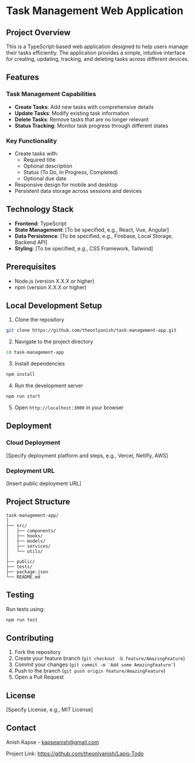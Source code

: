 # Task Management Web Application

## Project Overview

This is a TypeScript-based web application designed to help users manage their tasks efficiently. The application provides a simple, intuitive interface for creating, updating, tracking, and deleting tasks across different devices.

## Features

### Task Management Capabilities
- **Create Tasks**: Add new tasks with comprehensive details
- **Update Tasks**: Modify existing task information
- **Delete Tasks**: Remove tasks that are no longer relevant
- **Status Tracking**: Monitor task progress through different states

### Key Functionality
- Create tasks with:
  - Required title
  - Optional description
  - Status (To Do, In Progress, Completed)
  - Optional due date
- Responsive design for mobile and desktop
- Persistent data storage across sessions and devices

## Technology Stack

- **Frontend**: TypeScript
- **State Management**: [To be specified, e.g., React, Vue, Angular]
- **Data Persistence**: [To be specified, e.g., Firebase, Local Storage, Backend API]
- **Styling**: [To be specified, e.g., CSS Framework, Tailwind]

## Prerequisites

- Node.js (version X.X.X or higher)
- npm (version X.X.X or higher)

## Local Development Setup

1. Clone the repository
```bash
git clone https://github.com/theonlyanish/task-management-app.git
```

2. Navigate to the project directory
```bash
cd task-management-app
```

3. Install dependencies
```bash
npm install
```

4. Run the development server
```bash
npm run start
```

5. Open `http://localhost:3000` in your browser

## Deployment

### Cloud Deployment
[Specify deployment platform and steps, e.g., Vercel, Netlify, AWS]

### Deployment URL
[Insert public deployment URL]

## Project Structure

```
task-management-app/
│
├── src/
│   ├── components/
│   ├── hooks/
│   ├── models/
│   ├── services/
│   └── utils/
│
├── public/
├── tests/
├── package.json
└── README.md
```

## Testing

Run tests using:
```bash
npm run test
```

## Contributing

1. Fork the repository
2. Create your feature branch (`git checkout -b feature/AmazingFeature`)
3. Commit your changes (`git commit -m 'Add some AmazingFeature'`)
4. Push to the branch (`git push origin feature/AmazingFeature`)
5. Open a Pull Request

## License

[Specify License, e.g., MIT License]

## Contact

Anish Kapse - kapseanish@gmail.com

Project Link: https://github.com/theonlyanish/Lapis-Todo
